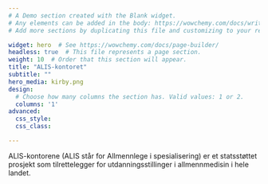 ```yaml
---
# A Demo section created with the Blank widget.
# Any elements can be added in the body: https://wowchemy.com/docs/writing-markdown-latex/
# Add more sections by duplicating this file and customizing to your requirements.

widget: hero  # See https://wowchemy.com/docs/page-builder/
headless: true  # This file represents a page section.
weight: 10  # Order that this section will appear.
title: "ALIS-kontoret"
subtitle: ""
hero_media: kirby.png
design:
  # Choose how many columns the section has. Valid values: 1 or 2.
  columns: '1'
advanced:
  css_style:
  css_class:

---
```


ALIS-kontorene (ALIS står for Allmennlege i spesialisering) er et statsstøttet prosjekt som tilrettelegger for utdanningsstillinger i allmennmedisin i hele landet. 

<!-- Det finnes 5 kontor og de har følgende plassering: 
- **Kristiansand** (ALIS-kontor Sør)
- **Bergen** (ALIS-kontor Vest)
- **Hamar** (ALIS-kontor Øst)
- **Trondheim** (ALIS-kontor Midt)
- **Bodø** (ALIS-kontor Nord)' -->